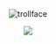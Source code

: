 ## 

<p align="center">
  <img src="https://komarev.com/ghpvc/?username=usslh&label=trollface&color=c8c3bd" alt="trollface" />
</p>


<p align="center">
<img src="(https://github.com/user-attachments/assets/7de87498-2fba-4b1b-823a-0eee1af8d99f)">
</p>


